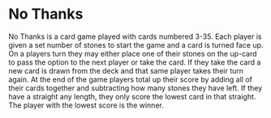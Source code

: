 # No Thanks
No Thanks is a card game played with cards numbered 3-35. Each player is given a set number of stones to start the game and a card is turned face up. On a players turn they may either place one of their stones on the up-card to pass the option to the next player or take the card. If they take the card a new card is drawn from the deck and that same player takes their turn again. At the end of the game players total up their score by adding all of their cards together and subtracting how many stones they have left. If they have a straight any length, they only score the lowest card in that straight. The player with the lowest score is the winner.
